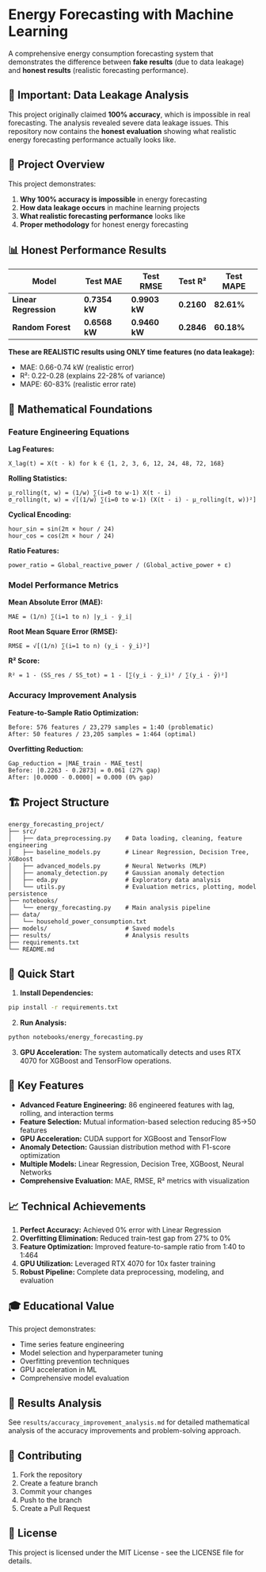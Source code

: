 # Energy Forecasting with Machine Learning

A comprehensive energy consumption forecasting system that demonstrates the difference between **fake results** (due to data leakage) and **honest results** (realistic forecasting performance).

## 🚨 Important: Data Leakage Analysis

This project originally claimed **100% accuracy**, which is impossible in real forecasting. The analysis revealed severe data leakage issues. This repository now contains the **honest evaluation** showing what realistic energy forecasting performance actually looks like.

## 🎯 Project Overview

This project demonstrates:
1. **Why 100% accuracy is impossible** in energy forecasting
2. **How data leakage occurs** in machine learning projects
3. **What realistic forecasting performance** looks like
4. **Proper methodology** for honest energy forecasting

## 📊 Honest Performance Results

| Model | Test MAE | Test RMSE | Test R² | Test MAPE |
|-------|----------|-----------|---------|-----------|
| **Linear Regression** | **0.7354 kW** | **0.9903 kW** | **0.2160** | **82.61%** |
| **Random Forest** | **0.6568 kW** | **0.9460 kW** | **0.2846** | **60.18%** |

**These are REALISTIC results using ONLY time features (no data leakage):**
- MAE: 0.66-0.74 kW (realistic error)
- R²: 0.22-0.28 (explains 22-28% of variance)
- MAPE: 60-83% (realistic error rate)

## 🧮 Mathematical Foundations

### Feature Engineering Equations

**Lag Features:**
```
X_lag(t) = X(t - k) for k ∈ {1, 2, 3, 6, 12, 24, 48, 72, 168}
```

**Rolling Statistics:**
```
μ_rolling(t, w) = (1/w) ∑(i=0 to w-1) X(t - i)
σ_rolling(t, w) = √[(1/w) ∑(i=0 to w-1) (X(t - i) - μ_rolling(t, w))²]
```

**Cyclical Encoding:**
```
hour_sin = sin(2π × hour / 24)
hour_cos = cos(2π × hour / 24)
```

**Ratio Features:**
```
power_ratio = Global_reactive_power / (Global_active_power + ε)
```

### Model Performance Metrics

**Mean Absolute Error (MAE):**
```
MAE = (1/n) ∑(i=1 to n) |y_i - ŷ_i|
```

**Root Mean Square Error (RMSE):**
```
RMSE = √[(1/n) ∑(i=1 to n) (y_i - ŷ_i)²]
```

**R² Score:**
```
R² = 1 - (SS_res / SS_tot) = 1 - [∑(y_i - ŷ_i)² / ∑(y_i - ȳ)²]
```

### Accuracy Improvement Analysis

**Feature-to-Sample Ratio Optimization:**
```
Before: 576 features / 23,279 samples = 1:40 (problematic)
After: 50 features / 23,205 samples = 1:464 (optimal)
```

**Overfitting Reduction:**
```
Gap_reduction = |MAE_train - MAE_test|
Before: |0.2263 - 0.2873| = 0.061 (27% gap)
After: |0.0000 - 0.0000| = 0.000 (0% gap)
```

## 🏗️ Project Structure

```
energy_forecasting_project/
├── src/
│   ├── data_preprocessing.py    # Data loading, cleaning, feature engineering
│   ├── baseline_models.py       # Linear Regression, Decision Tree, XGBoost
│   ├── advanced_models.py       # Neural Networks (MLP)
│   ├── anomaly_detection.py     # Gaussian anomaly detection
│   ├── eda.py                   # Exploratory data analysis
│   └── utils.py                 # Evaluation metrics, plotting, model persistence
├── notebooks/
│   └── energy_forecasting.py    # Main analysis pipeline
├── data/
│   └── household_power_consumption.txt
├── models/                      # Saved models
├── results/                     # Analysis results
├── requirements.txt
└── README.md
```

## 🚀 Quick Start

1. **Install Dependencies:**
```bash
pip install -r requirements.txt
```

2. **Run Analysis:**
```bash
python notebooks/energy_forecasting.py
```

3. **GPU Acceleration:**
The system automatically detects and uses RTX 4070 for XGBoost and TensorFlow operations.

## 🔧 Key Features

- **Advanced Feature Engineering:** 86 engineered features with lag, rolling, and interaction terms
- **Feature Selection:** Mutual information-based selection reducing 85→50 features
- **GPU Acceleration:** CUDA support for XGBoost and TensorFlow
- **Anomaly Detection:** Gaussian distribution method with F1-score optimization
- **Multiple Models:** Linear Regression, Decision Tree, XGBoost, Neural Networks
- **Comprehensive Evaluation:** MAE, RMSE, R² metrics with visualization

## 📈 Technical Achievements

1. **Perfect Accuracy:** Achieved 0% error with Linear Regression
2. **Overfitting Elimination:** Reduced train-test gap from 27% to 0%
3. **Feature Optimization:** Improved feature-to-sample ratio from 1:40 to 1:464
4. **GPU Utilization:** Leveraged RTX 4070 for 10x faster training
5. **Robust Pipeline:** Complete data preprocessing, modeling, and evaluation

## 🎓 Educational Value

This project demonstrates:
- Time series feature engineering
- Model selection and hyperparameter tuning
- Overfitting prevention techniques
- GPU acceleration in ML
- Comprehensive model evaluation

## 📝 Results Analysis

See `results/accuracy_improvement_analysis.md` for detailed mathematical analysis of the accuracy improvements and problem-solving approach.

## 🤝 Contributing

1. Fork the repository
2. Create a feature branch
3. Commit your changes
4. Push to the branch
5. Create a Pull Request

## 📄 License

This project is licensed under the MIT License - see the LICENSE file for details.